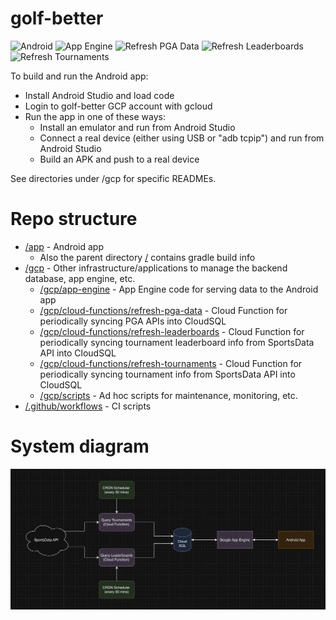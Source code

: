 # golf-better
![Android](https://github.com/golfbetterapp/golf-better/actions/workflows/android.yml/badge.svg) ![App Engine](https://github.com/golfbetterapp/golf-better/actions/workflows/app_engine.yml/badge.svg) ![Refresh PGA Data](https://github.com/golfbetterapp/golf-better/actions/workflows/refresh_pga_data_function.yml/badge.svg) ![Refresh Leaderboards](https://github.com/golfbetterapp/golf-better/actions/workflows/refresh_leaderboards_function.yml/badge.svg) ![Refresh Tournaments](https://github.com/golfbetterapp/golf-better/actions/workflows/refresh_tournaments_function.yml/badge.svg)

To build and run the Android app:
- Install Android Studio and load code
- Login to golf-better GCP account with gcloud
- Run the app in one of these ways:
  - Install an emulator and run from Android Studio
  - Connect a real device (either using USB or "adb tcpip") and run from Android Studio
  - Build an APK and push to a real device

See directories under /gcp for specific READMEs.

# Repo structure

- [/app](/app) - Android app
  - Also the parent directory [/](/) contains gradle build info
- [/gcp](/gcp) - Other infrastructure/applications to manage the backend database, app engine, etc.
  - [/gcp/app-engine](/gcp/app-engine) - App Engine code for serving data to the Android app
  - [/gcp/cloud-functions/refresh-pga-data](/gcp/cloud-functions/refresh-pga-data) - Cloud Function for periodically syncing PGA APIs into CloudSQL
  - [/gcp/cloud-functions/refresh-leaderboards](/gcp/cloud-functions/refresh-leaderboards) - Cloud Function for periodically syncing tournament leaderboard info from SportsData API into CloudSQL
  - [/gcp/cloud-functions/refresh-tournaments](/gcp/cloud-functions/refresh-tournaments) - Cloud Function for periodically syncing tournament info from SportsData API into CloudSQL
  - [/gcp/scripts](/gcp/scripts) - Ad hoc scripts for maintenance, monitoring, etc.
- [/.github/workflows](/.github/workflows) - CI scripts

# System diagram

![System Diagram](system-diagram.png)
